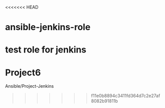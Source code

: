 <<<<<<< HEAD
# ansible-jenkins-role
test role for jenkins
=======
# Project6
Ansible/Project-Jenkins 
>>>>>>> f11e0b8894c3411fd364d7c2e27af8082b91811b
